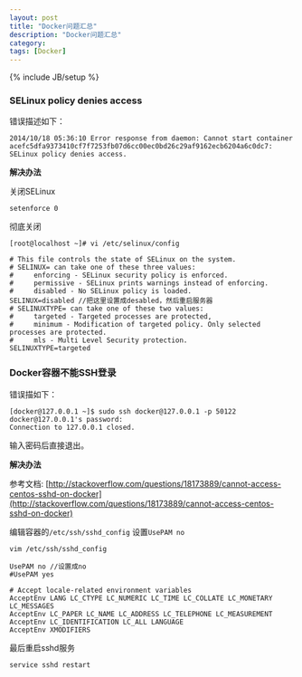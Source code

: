 ```yaml
---
layout: post
title: "Docker问题汇总"
description: "Docker问题汇总"
category: 
tags: [Docker]
---
```

{% include JB/setup %}

### SELinux policy denies access
错误描述如下：

    2014/10/18 05:36:10 Error response from daemon: Cannot start container acefc5dfa9373410cf7f7253fb07d6cc00ec0bd26c29af9162ecb6204a6c0dc7: SELinux policy denies access.


**解决办法**

关闭SELinux

    setenforce 0

彻底关闭

    [root@localhost ~]# vi /etc/selinux/config  
    
    # This file controls the state of SELinux on the system.
    # SELINUX= can take one of these three values:
    #     enforcing - SELinux security policy is enforced.
    #     permissive - SELinux prints warnings instead of enforcing.
    #     disabled - No SELinux policy is loaded.
    SELINUX=disabled //把这里设置成desabled，然后重启服务器
    # SELINUXTYPE= can take one of these two values:
    #     targeted - Targeted processes are protected,
    #     minimum - Modification of targeted policy. Only selected processes are protected.
    #     mls - Multi Level Security protection.
    SELINUXTYPE=targeted


### Docker容器不能SSH登录
错误描如下：

    [docker@127.0.0.1 ~]$ sudo ssh docker@127.0.0.1 -p 50122    
    docker@127.0.0.1's password: 
    Connection to 127.0.0.1 closed.

输入密码后直接退出。

**解决办法**

参考文档: [http://stackoverflow.com/questions/18173889/cannot-access-centos-sshd-on-docker](http://stackoverflow.com/questions/18173889/cannot-access-centos-sshd-on-docker)

编辑容器的`/etc/ssh/sshd_config` 设置`UsePAM no`

    vim /etc/ssh/sshd_config
    
    UsePAM no //设置成no
    #UsePAM yes
    
    # Accept locale-related environment variables
    AcceptEnv LANG LC_CTYPE LC_NUMERIC LC_TIME LC_COLLATE LC_MONETARY LC_MESSAGES
    AcceptEnv LC_PAPER LC_NAME LC_ADDRESS LC_TELEPHONE LC_MEASUREMENT
    AcceptEnv LC_IDENTIFICATION LC_ALL LANGUAGE
    AcceptEnv XMODIFIERS

最后重启sshd服务

    service sshd restart

